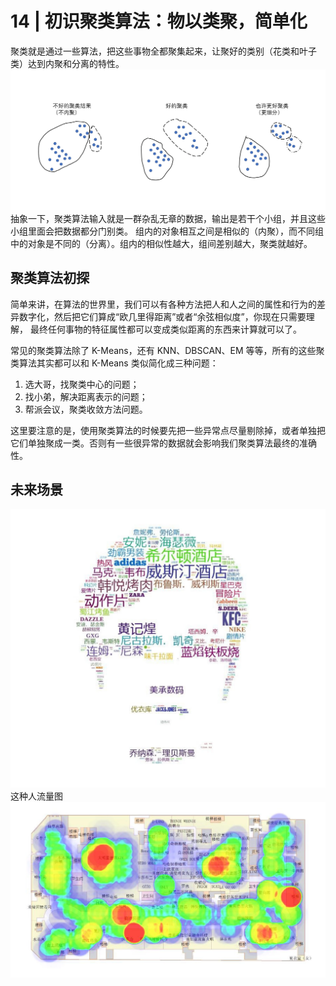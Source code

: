# 14 | 初识聚类算法：物以类聚，简单化

聚类就是通过一些算法，把这些事物全都聚集起来，让聚好的类别（花类和叶子类）达到内聚和分离的特性。
![avatar](./../images/14_clustal.png)
抽象一下，聚类算法输入就是一群杂乱无章的数据，输出是若干个小组，并且这些小组里面会把数据都分门别类。
组内的对象相互之间是相似的（内聚），而不同组中的对象是不同的（分离）。组内的相似性越大，组间差别越大，聚类就越好。

## 聚类算法初探
简单来讲，在算法的世界里，我们可以有各种方法把人和人之间的属性和行为的差异数字化，然后把它们算成“欧几里得距离”或者“余弦相似度”，你现在只需要理解，
最终任何事物的特征属性都可以变成类似距离的东西来计算就可以了。


常见的聚类算法除了 K-Means，还有 KNN、DBSCAN、EM 等等，所有的这些聚类算法其实都可以和 K-Means 类似简化成三种问题：
1. 选大哥，找聚类中心的问题；
2. 找小弟，解决距离表示的问题；
3. 帮派会议，聚类收敛方法问题。

这里要注意的是，使用聚类算法的时候要先把一些异常点尽量剔除掉，或者单独把它们单独聚成一类。否则有一些很异常的数据就会影响我们聚类算法最终的准确性。

## 未来场景

![avatar](./../images/14_clustal01.png)
这种人流量图
![avatar](./../images/clustal02.png)
